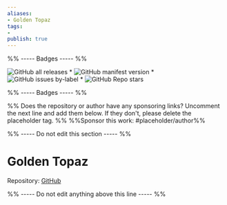 ```yaml
---
aliases:
- Golden Topaz
tags: 
- 
publish: true
---
```


%% ----- Badges ----- %%

![GitHub all releases](https://img.shields.io/github/downloads/shaggyfeng/obsidian-Golden-Topaz-theme/total?color=573E7A&logo=github&style=for-the-badge) * ![GitHub manifest version](https://img.shields.io/github/manifest-json/v/shaggyfeng/obsidian-Golden-Topaz-theme?color=573E7A&logo=github&style=for-the-badge) * ![GitHub issues by-label](https://img.shields.io/github/issues/shaggyfeng/obsidian-Golden-Topaz-theme/help%20wanted?color=573E7A&logo=github&style=for-the-badge) * ![GitHub Repo stars](https://img.shields.io/github/stars/shaggyfeng/obsidian-Golden-Topaz-theme?color=573E7A&logo=github&style=for-the-badge)

%% ----- Badges ----- %%

%% Does the repository or author have any sponsoring links? Uncomment the next line and add them below. If they don't, please delete the placeholder tag. %%
%%Sponsor this work: #placeholder/author%%

%% ----- Do not edit this section ----- %%

# Golden Topaz

Repository: [GitHub](https://github.com/shaggyfeng/obsidian-Golden-Topaz-theme)



%% ----- Do not edit anything above this line ----- %% 
